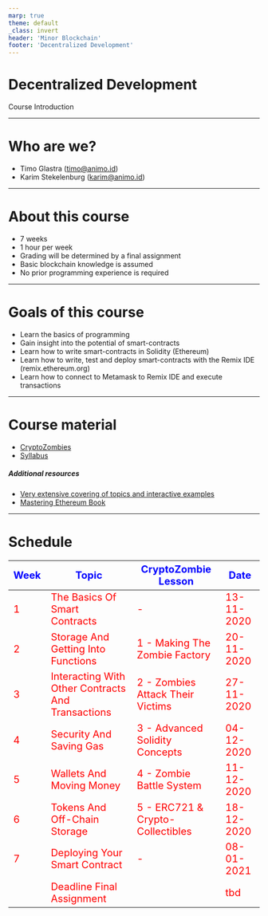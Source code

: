 ```yaml
---
marp: true
theme: default
_class: invert
header: 'Minor Blockchain'
footer: 'Decentralized Development'
---
```

<style scoped>
table {
    height: 100%;
    width: 100%;
    font-size: 20px;
    color: red;
}
th {
    color: blue;
}
</style>


# Decentralized Development

Course Introduction

---

# Who are we?

- Timo Glastra (timo@animo.id)
- Karim Stekelenburg (karim@animo.id)

---

# About this course
- 7 weeks
- 1 hour per week
- Grading will be determined by a final assignment
- Basic blockchain knowledge is assumed
- No prior programming experience is required

---
# Goals of this course
- Learn the basics of programming
- Gain insight into the potential of smart-contracts
- Learn how to write smart-contracts in Solidity (Ethereum)
- Learn how to write, test and deploy smart-contracts with the Remix IDE (remix.ethereum.org)
- Learn how to connect to Metamask to Remix IDE and execute transactions

--- 
# Course material
- [CryptoZombies](https://cryptozombies.io/en/solidity)
- [Syllabus]()
##### Additional resources
- [Very extensive covering of topics and interactive examples](http://web3examples.com/ethereum/)
- [Mastering Ethereum Book](https://github.com/ethereumbook/ethereumbook)


---
# Schedule

| Week | Topic                                             | CryptoZombie Lesson              | Date       |
| ---- | ------------------------------------------------- | -------------------------------- | ---------- |
| 1    | The Basics Of Smart Contracts                     | -                                | 13-11-2020 |
| 2    | Storage And Getting Into Functions                | 1 - Making The Zombie Factory    | 20-11-2020 |
| 3    | Interacting With Other Contracts And Transactions | 2 - Zombies Attack Their Victims | 27-11-2020 |
| 4    | Security And Saving Gas                           | 3 - Advanced Solidity Concepts   | 04-12-2020 |
| 5    | Wallets And Moving Money                          | 4 - Zombie Battle System         | 11-12-2020 |
| 6    | Tokens And Off-Chain Storage                      | 5 - ERC721 & Crypto-Collectibles | 18-12-2020 |
| 7    | Deploying Your Smart Contract                     | -                                | 08-01-2021 |
|      | Deadline Final Assignment                         |                                  | tbd        |

---
# A quick note
Experienced developers may also use the [Truffle Suite](https://www.trufflesuite.com/), but this will **not** be covered in this course (questions always welcome).

---
<!-- _class: invert -->
# Any questions?